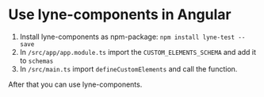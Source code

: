 # Use lyne-components in Angular

1. Install lyne-components as npm-package: `npm install lyne-test --save`
2. In `/src/app/app.module.ts` import the `CUSTOM_ELEMENTS_SCHEMA` and add it to `schemas`
3. In `/src/main.ts` import `defineCustomElements` and call the function.

After that you can use lyne-components.

